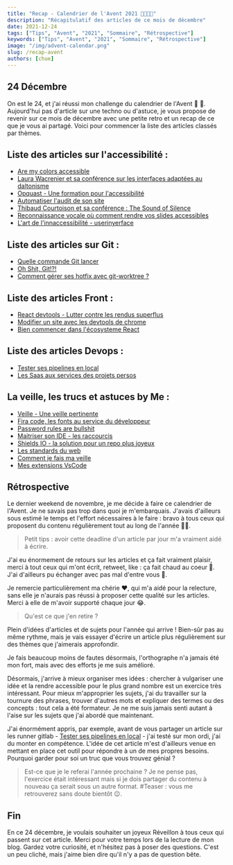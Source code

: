 ```yaml
---
title: "Recap - Calendrier de l'Avent 2021 🎁🎄🎅🤶"
description: "Récapitulatif des articles de ce mois de décembre"
date: 2021-12-24
tags: ["Tips", "Avent", "2021", "Sommaire", "Rétrospective"]
keywords: ["Tips", "Avent", "2021", "Sommaire", "Rétrospective"]
image: "/img/advent-calendar.png"
slug: /recap-avent
authors: [chue]
---
```


## 24 Décembre

On est le 24, et j'ai réussi mon challenge du calendrier de l'Avent 🙌 🙌.
Aujourd'hui pas d'article sur une techno ou d'astuce, je vous propose de revenir sur ce mois de décembre avec une petite retro et un recap de ce que je vous ai partagé.
Voici pour commencer la liste des articles classés par thèmes.

<!--truncate-->

## Liste des articles sur l'accessibilité :

- [Are my colors accessible](/blog/aremycolorsaccessible)
- [Laura Wacrenier et sa conférence sur les interfaces adaptées au daltonisme](/blog/daltonisme)
- [Opquast - Une formation pour l'accessibilité](/blog/formation-opquast)
- [Automatiser l'audit de son site](/blog/lighthouse)
- [Thibaud Courtoison et sa conférence : The Sound of Silence](/blog/sound-of-silence)
- [Reconnaissance vocale où comment rendre vos slides accessibles](/blog/reconnaissance-vocale)
- [L'art de l'innaccessibilité - userinyerface](/blog/userinyerface)

## Liste des articles sur Git :

- [Quelle commande Git lancer](/blog/git-command-explorer)
- [Oh Shit, Git!?!](/blog/oh-git-shit)
- [Comment gérer ses hotfix avec git-worktree ?](/blog/git-worktree)

## Liste des articles Front :

- [React devtools - Lutter contre les rendus superflus](/blog/highlighting-react-components)
- [Modifier un site avec les devtools de chrome](/blog/overrides-devtools)
- [Bien commencer dans l'écosysteme React](/blog/react-init)

## Liste des articles Devops :

- [Tester ses pipelines en local](/blog/gitlab-runner)
- [Les Saas aux services des projets persos](/blog/saas)

## La veille, les trucs et astuces by Me :

- [Veille - Une veille pertinente](/blog/veille-react)
- [Fira code, les fonts au service du développeur](/blog/fira-code)
- [Password rules are bullshit](/blog/password-is-bullshit)
- [Maitriser son IDE - les raccourcis](/blog/raccourcis-clavier)
- [Shields IO - la solution pour un repo plus joyeux](/blog/shieldio)
- [Les standards du web](/blog/standard-web)
- [Comment je fais ma veille](/blog/veille)
- [Mes extensions VsCode](/blog/vs-code-extensions)

## Rétrospective

Le dernier weekend de novembre, je me décide à faire ce calendrier de l'Avent. Je ne savais pas trop dans quoi je m'embarquais.
J'avais d'ailleurs sous estimé le temps et l'effort nécessaires à le faire : bravo à tous ceux qui proposent du contenu régulièrement tout au long de l'année 👏👏.

> Petit tips : avoir cette deadline d'un article par jour m'a vraiment aidé à écrire.

J'ai eu énormement de retours sur les articles et ça fait vraiment plaisir, merci à tout ceux qui m'ont écrit, retweet, like : ça fait chaud au coeur 🥰. J'ai d'ailleurs pu échanger avec pas mal d'entre vous 💪.

Je remercie particulièrement ma chérie ❤️, qui m'a aidé pour la relecture, sans elle je n'aurais pas réussi à proposer cette qualité sur les articles. Merci à elle de m'avoir supporté chaque jour 😂.

> Qu'est ce que j'en retire ?

Plein d'idées d'articles et de sujets pour l'année qui arrive ! Bien-sûr pas au même rythme, mais je vais essayer d'écrire un article plus régulièrement sur des thèmes que j'aimerais approfondir.

Je fais beaucoup moins de fautes désormais, l'orthographe n'a jamais été mon fort, mais avec des efforts je me suis amélioré.

Désormais, j'arrive à mieux organiser mes idées : chercher à vulgariser une idée et la rendre accessible pour le plus grand nombre est un exercice très intéressant. Pour mieux m'approprier les sujets, j'ai du travailler sur la tournure des phrases, trouver d'autres mots et expliquer des termes ou des concepts : tout cela a été formateur. Je ne me suis jamais senti autant à l'aise sur les sujets que j'ai abordé que maintenant.

J'ai énormément appris, par exemple, avant de vous partager un article sur les runner gitlab - [Tester ses pipelines en local](/blog/gitlab-runner) - j'ai testé sur mon ordi, j'ai du monter en compétence. L'idée de cet article m'est d'ailleurs venue en mettant en place cet outil pour répondre à un de mes propres besoins. Pourquoi garder pour soi un truc que vous trouvez génial ?

> Est-ce que je le referai l'année prochaine ? Je ne pense pas, l'exercice était intéressant mais si je dois partager du contenu à nouveau ça serait sous un autre format. #Teaser : vous me retrouverez sans doute bientôt 😉.

## Fin

En ce 24 décembre, je voulais souhaiter un joyeux Réveillon à tous ceux qui passent sur cet article.
Merci pour votre temps lors de la lecture de mon blog. Gardez votre curiosité, et n'hésitez pas à poser des questions. C'est un peu cliché, mais j'aime bien dire qu'il n'y a pas de question bête.
